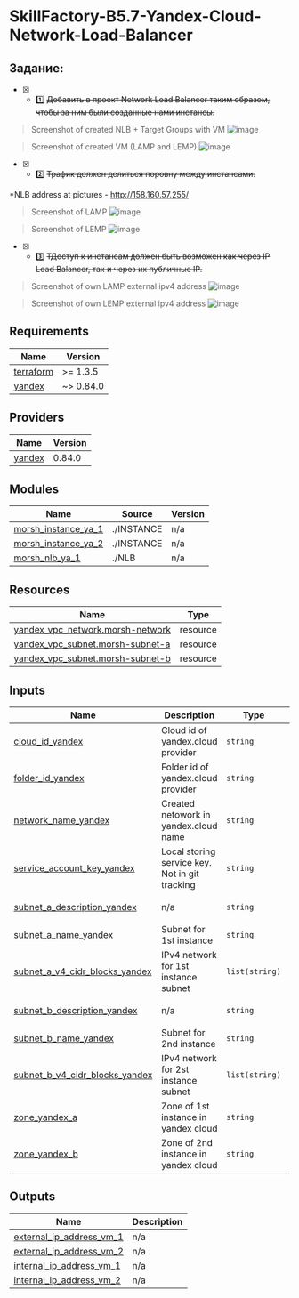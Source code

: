 # **SkillFactory-B5.7-Yandex-Cloud-Network-Load-Balancer**

## Задание:
* [x] - :one: ~~Добавить в проект Network Load Balancer таким образом, чтобы за ним были созданные нами инстансы.~~


>Screenshot of created NLB + Target Groups with VM
![image](https://db3pap003files.storage.live.com/y4m5uIIJ1cyKWb_iO9FlZFTxprKAlOHPfcqUW0N1RAdHakcoiCpiMAplfDwE2ZTJfRD1CXvtJMOa_ThxD8pupMi-yaHW0T-n4BaENn8F8d83P9wKsmUFamvTwqbZT45_iNy0QFbR6Sf0JOob24TkrCT-g_wkh7AQXSTw4HODEb2Bm4lF4C7FQeG_UvVBAURA2hTe7zv3igEqskcffa0iLVc_A/NLB_WITH_VM.jpg?psid=1&width=1627&height=802)

>Screenshot of created VM (LAMP and LEMP)
![image](https://db3pap003files.storage.live.com/y4mL-lDT5CpIMtiA0fyPYemiLdB3vQQGHXwo9gtxB5t1hiiwBQ0ZS_sGTPqtU8ebfL3qDvH_IxJibVYDSjwl2zPV3JhFlomZFGOG5BqV5z7y5P6-1d3S0DVjlIrklIOPJP6_a5lwiGSJL-gDQBlEWMLwQlIiEjbhE8el61_gESkaHTPVC9XEUfHc4npC1FjuVvo-a7A7djTBY7ITeWRYEU3aQ/VM_LEMP%2BLAMP.jpg?psid=1&width=1775&height=558) 

* [x] - :two: ~~Трафик должен делиться поровну между инстансами.~~

 *NLB address at pictures - http://158.160.57.255/

>Screenshot of LAMP
![image](https://db3pap003files.storage.live.com/y4mqSIY27DXGl8rsyraXyxtDdotcBhQK1MGMwxGd7dYqHd70ZdRDthY7ZLGpgcXg9B1qxQ1dqHyw7TdwnCL1POYHESd3yV0CX4DPO0W9drhPtnYzRbb1Bc-9v_Q5DigSld6PNE9ubrqh6kezCLJUhoTe2vS5LfZhnNkRP8mVC7h-LHFqgonayPGRLCEU4sp0pvu1_dgYORsLG8kegRgiKrIFA/LAMP_FROM_NLB.jpg?psid=1&width=1542&height=802)

>Screenshot of LEMP
![image](https://db3pap003files.storage.live.com/y4myLWH96KN5YmmbbmrE3yUDjx6EYniaM12aNZ-cjRkb3k9QhQOcPJNKJa2wmbvW1EygX4cXtjSPC_6a3vqVQNtA6OuHjWE3tgL9Q5YEcx6-Mfk5uy96KdL0Zh1J4-6V8lgcVukzsnvPWYWw0bjYPhco81EcVFTXqbyHsiq8cNrk-9EQZqPtSr-_SI2Reqy7boS4R3-9jvEAq68ZI-Wcdjlfg/LEMP_FROM_NLB.jpg?psid=1&width=1802&height=662)

* [x] - :three: ~~ТДоступ к инстансам должен быть возможен как через IP Load Balancer, так и через их публичные IP.~~


 >Screenshot of own LAMP external ipv4 address 
 ![image](https://db3pap003files.storage.live.com/y4mgy44KVi5I0XbmP6cW50Z18zdP4D4bk1IPknTXNb9bq2x6vxXKp06CcjRnilkPH3aRMuN1fU4OieZG3RIli2D3BVdIi-IK9KYvMMxt5nRNq5OX_VAsZFN5xmE2c2cDEcVFL-7AjOUmHCaNpXlLuiEKbeTnl60TOtkSDKY7FvlUEOkqA9_Axk82inCAy5uHHeU79v3hadaIi9sfrGOxC8n0Q/LAMP_OWN_PUBLIC.jpg?psid=1&width=1461&height=802)
 
 >Screenshot of own LEMP external ipv4 address
 ![image](https://db3pap003files.storage.live.com/y4mFOkbFalCASGyD2o5XQe0oJVxhjr11bd5eWDX6LboMUhW2uxQLE-OTOboUuj1j3maAKIS4yHlvbLhSgGPT6MYk4ApWyMmoCZ3pDEG7eE2SphfWuzbu9NSuiJbFywFNKe1DSrHAf4RVwy2lVoZxTP0smzqqapsamQS4hE7ai1tnHGVaz8lmGPN874lku5b5QldsIczW2CghF6fzK8FcnCQKw/LEMP_OWN_PUBLIC.jpg?psid=1&width=1570&height=608)
 
<!-- BEGINNING OF PRE-COMMIT-TERRAFORM DOCS HOOK -->
## Requirements

| Name | Version |
|------|---------|
| <a name="requirement_terraform"></a> [terraform](#requirement\_terraform) | >= 1.3.5 |
| <a name="requirement_yandex"></a> [yandex](#requirement\_yandex) | ~> 0.84.0 |

## Providers

| Name | Version |
|------|---------|
| <a name="provider_yandex"></a> [yandex](#provider\_yandex) | 0.84.0 |

## Modules

| Name | Source | Version |
|------|--------|---------|
| <a name="module_morsh_instance_ya_1"></a> [morsh\_instance\_ya\_1](#module\_morsh\_instance\_ya\_1) | ./INSTANCE | n/a |
| <a name="module_morsh_instance_ya_2"></a> [morsh\_instance\_ya\_2](#module\_morsh\_instance\_ya\_2) | ./INSTANCE | n/a |
| <a name="module_morsh_nlb_ya_1"></a> [morsh\_nlb\_ya\_1](#module\_morsh\_nlb\_ya\_1) | ./NLB | n/a |

## Resources

| Name | Type |
|------|------|
| [yandex_vpc_network.morsh-network](https://registry.terraform.io/providers/yandex-cloud/yandex/latest/docs/resources/vpc_network) | resource |
| [yandex_vpc_subnet.morsh-subnet-a](https://registry.terraform.io/providers/yandex-cloud/yandex/latest/docs/resources/vpc_subnet) | resource |
| [yandex_vpc_subnet.morsh-subnet-b](https://registry.terraform.io/providers/yandex-cloud/yandex/latest/docs/resources/vpc_subnet) | resource |

## Inputs

| Name | Description | Type | Default | Required |
|------|-------------|------|---------|:--------:|
| <a name="input_cloud_id_yandex"></a> [cloud\_id\_yandex](#input\_cloud\_id\_yandex) | Cloud id of yandex.cloud provider | `string` | n/a | yes |
| <a name="input_folder_id_yandex"></a> [folder\_id\_yandex](#input\_folder\_id\_yandex) | Folder id of yandex.cloud provider | `string` | n/a | yes |
| <a name="input_network_name_yandex"></a> [network\_name\_yandex](#input\_network\_name\_yandex) | Created netowork in yandex.cloud name | `string` | n/a | yes |
| <a name="input_service_account_key_yandex"></a> [service\_account\_key\_yandex](#input\_service\_account\_key\_yandex) | Local storing service key. Not in git tracking | `string` | `"./key.json"` | no |
| <a name="input_subnet_a_description_yandex"></a> [subnet\_a\_description\_yandex](#input\_subnet\_a\_description\_yandex) | n/a | `string` | `"Subnet A for morshimus instance A"` | no |
| <a name="input_subnet_a_name_yandex"></a> [subnet\_a\_name\_yandex](#input\_subnet\_a\_name\_yandex) | Subnet for 1st instance | `string` | `"morsh-subnet-a"` | no |
| <a name="input_subnet_a_v4_cidr_blocks_yandex"></a> [subnet\_a\_v4\_cidr\_blocks\_yandex](#input\_subnet\_a\_v4\_cidr\_blocks\_yandex) | IPv4 network for 1st instance subnet | `list(string)` | <pre>[<br>  "192.168.21.0/28"<br>]</pre> | no |
| <a name="input_subnet_b_description_yandex"></a> [subnet\_b\_description\_yandex](#input\_subnet\_b\_description\_yandex) | n/a | `string` | `"Subnet B for morshimus instance B"` | no |
| <a name="input_subnet_b_name_yandex"></a> [subnet\_b\_name\_yandex](#input\_subnet\_b\_name\_yandex) | Subnet for 2nd instance | `string` | `"morsh-subnet-b"` | no |
| <a name="input_subnet_b_v4_cidr_blocks_yandex"></a> [subnet\_b\_v4\_cidr\_blocks\_yandex](#input\_subnet\_b\_v4\_cidr\_blocks\_yandex) | IPv4 network for 2st instance subnet | `list(string)` | <pre>[<br>  "192.168.22.0/28"<br>]</pre> | no |
| <a name="input_zone_yandex_a"></a> [zone\_yandex\_a](#input\_zone\_yandex\_a) | Zone of 1st instance in yandex cloud | `string` | `"ru-central1-a"` | no |
| <a name="input_zone_yandex_b"></a> [zone\_yandex\_b](#input\_zone\_yandex\_b) | Zone of 2nd instance in yandex cloud | `string` | `"ru-central1-a"` | no |

## Outputs

| Name | Description |
|------|-------------|
| <a name="output_external_ip_address_vm_1"></a> [external\_ip\_address\_vm\_1](#output\_external\_ip\_address\_vm\_1) | n/a |
| <a name="output_external_ip_address_vm_2"></a> [external\_ip\_address\_vm\_2](#output\_external\_ip\_address\_vm\_2) | n/a |
| <a name="output_internal_ip_address_vm_1"></a> [internal\_ip\_address\_vm\_1](#output\_internal\_ip\_address\_vm\_1) | n/a |
| <a name="output_internal_ip_address_vm_2"></a> [internal\_ip\_address\_vm\_2](#output\_internal\_ip\_address\_vm\_2) | n/a |
<!-- END OF PRE-COMMIT-TERRAFORM DOCS HOOK -->
